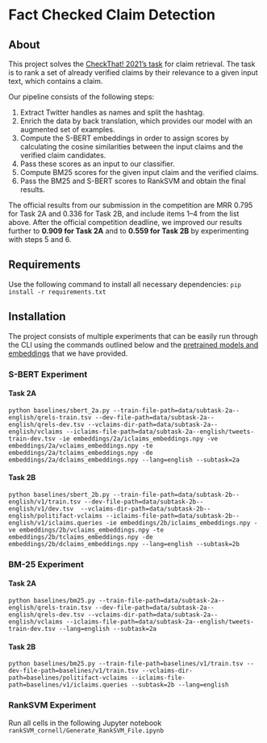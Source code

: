 # Fact Checked Claim Detection

## About
This project solves the [CheckThat! 2021’s task](https://gitlab.com/checkthat_lab/clef2021-checkthat-lab/-/tree/master/task2) for claim retrieval. 
The task is to rank a set of already verified claims by their relevance to a given input text, which contains a claim.

Our pipeline consists of the following steps:
1. Extract Twitter handles as names and split the hashtag.
2. Enrich the data by back translation, which provides our model with an augmented set of
examples.
3. Compute the S-BERT embeddings in order to assign scores by calculating the cosine
similarities between the input claims and the verified claim candidates.
4. Pass these scores as an input to our classifier.
5. Compute BM25 scores for the given input claim and the verified claims.
6. Pass the BM25 and S-BERT scores to RankSVM and obtain the final results.

The official results from our submission in the competition are MRR 0.795 for Task 2A and
0.336 for Task 2B, and include items 1–4 from the list above. After the official competition
deadline, we improved our results further to **0.909 for Task 2A** and to **0.559 for Task 2B** by
experimenting with steps 5 and 6.
   
## Requirements
Use the following command to install all necessary dependencies:
`pip install -r requirements.txt
`
## Installation
The project consists of multiple experiments that can be easily run through the CLI using the commands outlined below and the 
[pretrained models and embeddings](https://unisofiafaculty-my.sharepoint.com/:f:/g/personal/smartinovm_office365student_uni-sofia_bg/EjlhPsuoffxCuco5zS2kR8EBTmeNhASqae4x7PEAPsf_1g?e=DaejcQ)
that we have provided.

### S-BERT Experiment
#### Task 2A
`python baselines/sbert_2a.py --train-file-path=data/subtask-2a--english/qrels-train.tsv --dev-file-path=data/subtask-2a--english/qrels-dev.tsv --vclaims-dir-path=data/subtask-2a--english/vclaims --iclaims-file-path=data/subtask-2a--english/tweets-train-dev.tsv -ie embeddings/2a/iclaims_embeddings.npy -ve embeddings/2a/vclaims_embeddings.npy -te embeddings/2a/tclaims_embeddings.npy -de embeddings/2a/dclaims_embeddings.npy --lang=english --subtask=2a`

#### Task 2B
`python baselines/sbert_2b.py --train-file-path=data/subtask-2b--english/v1/train.tsv --dev-file-path=data/subtask-2b--english/v1/dev.tsv  --vclaims-dir-path=data/subtask-2b--english/politifact-vclaims --iclaims-file-path=data/subtask-2b--english/v1/iclaims.queries -ie embeddings/2b/iclaims_embeddings.npy -ve embeddings/2b/vclaims_embeddings.npy -te embeddings/2b/tclaims_embeddings.npy -de embeddings/2b/dclaims_embeddings.npy --lang=english --subtask=2b`

### BM-25 Experiment
#### Task 2A
`python baselines/bm25.py --train-file-path=data/subtask-2a--english/qrels-train.tsv --dev-file-path=data/subtask-2a--english/qrels-dev.tsv --vclaims-dir-path=data/subtask-2a--english/vclaims --iclaims-file-path=data/subtask-2a--english/tweets-train-dev.tsv --lang=english --subtask=2a`
#### Task 2B
`python baselines/bm25.py --train-file-path=baselines/v1/train.tsv --dev-file-path=baselines/v1/train.tsv --vclaims-dir-path=baselines/politifact-vclaims --iclaims-file-path=baselines/v1/iclaims.queries --subtask=2b --lang=english`

### RankSVM Experiment
Run all cells in the following Jupyter notebook `rankSVM_cornell/Generate_RankSVM_File.ipynb`
